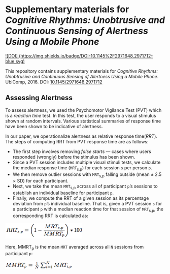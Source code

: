 # Supplementary materials for _Cognitive Rhythms: Unobtrusive and Continuous Sensing of Alertness Using a Mobile Phone_

[![DOI] (https://img.shields.io/badge/DOI-10.1145%2F2971648.2971712-blue.svg)](https://dx.doi.org/10.1145/2971648.2971712)

This repository contains supplementary materials for _Cognitive Rhythms: Unobtrusive and Continuous Sensing of Alertness Using a Mobile Phone_. UbiComp, 2016. DOI: [10.1145/2971648.2971712](https://dx.doi.org/10.1145/2971648.2971712)

## Assessing Alertness ##

To assess alertness, we used the Psychomotor Vigilance Test (PVT)
which is a _reaction time_ test. In this test, the user responds
to a visual stimulus shown at random intervals. Various statistical
summaries of response time have been shown to be indicative
of alertness.

In our paper, we operationalize alertness as relative response time(_RRT_).
The steps of computing RRT from PVT response time are as follows:

* The first step involves removing _false starts_ — cases where users
responded (wrongly) before the stimulus has been shown.
* Since a PVT session includes multiple visual stimuli tests,
we calculate the median response time (`MRT`<sub>s,p</sub>) for each
session `s` per person `p`.
* We then remove outlier sessions with `MRT`<sub>s,p</sub> falling outside
(mean ± 2.5 × SD) for each participant.
* Next, we take the mean `MRT`<sub>s,p</sub> across all of participant `p`’s
sessions to establish an individual baseline for participant `p`.
* Finally, we compute the RRT of a given session as its percentage deviation
from `p`’s individual baseline. That is, given a PVT session `s` for a participant
`p` with a median reaction time for that session of `MRT`<sub>s,p</sub>,
the corresponding RRT is calculated as:

![RRT Equation](/images/eq-rrt.png?raw=true)

Here, MMRT<sub>p</sub> is the mean `MRT` averaged across all `N` sessions from
participant `p`:

![MMRT equation](/images/eq-mmrt.png?raw=True)
